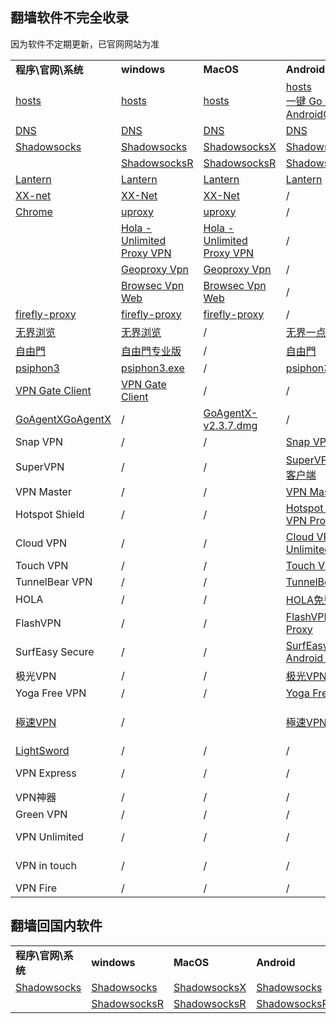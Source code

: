 ## 翻墙软件不完全收录
因为软件不定期更新，已官网网站为准

<table>
   <tr>
      <td><b>程序\官网\系统</b></td>
      <td><b>windows</b></td>
      <td><b>MacOS</b></td>
      <td><b>Android</b></td>
      <td><b>IOS</b></td>
   </tr>
   <tr>
      <td><a href="https://github.com/racaljk/hosts">hosts</a></td>
      <td><a href="https://github.com/racaljk/hosts">hosts</a></td>
      <td><a href="https://github.com/racaljk/hosts">hosts</a></td>
      <td><a href="https://github.com/racaljk/hosts">hosts</a><br>
      <a href="https://play.google.com/store/apps/details?id=com.lerist.ghosts
      ">一键 Go Hosts</a><br>
      <a href="https://github.com/HostsTools/Android">AndroidGoogleHost</a></td>
      <td><a href="https://github.com/racaljk/hosts">hosts</a></td>
   </tr>
   <tr>
      <td><a href="http://puredns.cn/">DNS</a></td>
      <td><a href="http://puredns.cn/">DNS</a></td>
      <td><a href="http://puredns.cn/">DNS</a></td>
      <td><a href="http://puredns.cn/">DNS</a></td>
	  <td><a href="http://puredns.cn/">DNS</a></td>
   </tr>
   <tr>
      <td><a href="https://shadowsocks.com/">Shadowsocks</a></td>
      <td><a href="https://shadowsocks.com/client.html"> Shadowsocks</a></td>
      <td><a href="https://shadowsocks.com/client.html"> ShadowsocksX</a></td>
      <td><a href="https://play.google.com/store/apps/details?id=com.github.shadowsocks">Shadowsocks </a></td>
      <td><a href="https://itunes.apple.com/cn/app/wingy-free-proxy-utility-for/id1148026741?mt=8">Wingy</a></td>
   </tr>
   <tr>
   	<td> </td>
   	<td><a href="https://github.com/breakwa11/shadowsocks-rss"> ShadowsocksR </a></td>
   	<td><a href="https://github.com/breakwa11/shadowsocks-rss"> ShadowsocksR </a></td>
   	<td><a href="https://github.com/breakwa11/shadowsocks-rss"> ShadowsocksR </a></td>
   	<td>/</td>
   </tr>
   <tr>
      <td><a href="https://getlantern.org/">Lantern</a></td>
      <td><a href="https://github.com/getlantern/lantern/releases/tag/latest">Lantern</a></td>
      <td><a href="https://github.com/getlantern/lantern/releases/tag/latest">Lantern</a></td>
      <td><a href="https://github.com/getlantern/lantern/releases/tag/latest">Lantern</a></td>
      <td>/</td>
   </tr>
   <tr>
   	  <td><a href="https://github.com/XX-net/XX-Net">XX-net</a></td>
   	  <td><a href="https://github.com/XX-net/XX-Net/blob/master/code/default/download.md">XX-Net</a></td>
   	  <td><a href="https://github.com/XX-net/XX-Net/blob/master/code/default/download.md">XX-Net</a></td>
   	  <td>/</td>
   	  <td>/</td>
   </tr>
   <tr>
   	  <td><a href="http://www.google.cn/intl/zh-CN/chrome/?">Chrome</a></td>
   	  <td><a href="https://www.uproxy.org/install">uproxy</a></td>
   	  <td><a href="https://www.uproxy.org/install">uproxy</a></td>
   	  <td>/</td>
   	  <td>/</td>
   </tr>
   <tr>
   	  <td> </td>
   	  <td><a href="https://chrome.google.com/webstore/detail/hola-unlimited-proxy-vpn/opalpjjboefohnelaemnhdhlceibbcgl">Hola - Unlimited Proxy VPN</a></td>
   	  <td><a href="https://chrome.google.com/webstore/detail/hola-unlimited-proxy-vpn/opalpjjboefohnelaemnhdhlceibbcgl">Hola - Unlimited Proxy VPN</a></td>
   	  <td>/</td>
   	  <td>/</td>
   </tr>
   <tr>
   	  <td> </td>
   	  <td><a href="https://chrome.google.com/webstore/detail/geoproxy-vpn/bohjiepdaibaajbeedilfpdniijmmccf">Geoproxy Vpn</a></td>
   	  <td><a href="https://chrome.google.com/webstore/detail/geoproxy-vpn/bohjiepdaibaajbeedilfpdniijmmccf">Geoproxy Vpn</a></td>
   	  <td>/</td>
   	  <td>/</td>
   </tr>
      <tr>
   	  <td> </td>
   	  <td><a href="https://chrome.google.com/webstore/detail/browsec-vpn-web/eoeecjmgnmpnljngnagabdpmahamaaoh">Browsec Vpn Web</a></td>
   	  <td><a href="https://chrome.google.com/webstore/detail/browsec-vpn-web/eoeecjmgnmpnljngnagabdpmahamaaoh">Browsec Vpn Web</a></td>
   	  <td>/</td>
   	  <td>/</td>
   </tr>
   <tr>
      <td><a href="https://github.com/yinghuocho/firefly-proxy">firefly-proxy</a></td>
      <td><a href="https://github.com/yinghuocho/download/blob/master/firefly-proxy-win-latest.zip?raw=true">firefly-proxy</a></td>
      <td><a href="https://github.com/yinghuocho/download/blob/master/firefly-proxy-mac-latest.dmg?raw=true">firefly-proxy</a></td>
      <td>/</td>
      <td>/</td>
   </tr>
   <tr>
      <td><a href="http://www.wujieliulan.com/news.php">无界浏览</a></td>
      <td><a href="https://git.io/HNvvvQ">无界浏览</a></td>
      <td>/</td>
      <td><a href="https://git.io/2S1IBQ">无界一点通</a></td>
      <td>/</td>
   </tr>
   <tr>
      <td><a href="http://dongtaiwang.com/loc/phome.php?v=0">自由門</a></td>
      <td><a href="https://git.io/fgp">自由門专业版</a></td>
      <td>/</td>
      <td><a href="https://git.io/fgma">自由門</a></td>
      <td>/</td>
   </tr>
   <tr>
      <td><a href="https://psiphon3.com/zh/index.html">psiphon3</a></td>
      <td><a href="https://psiphon3.com/psiphon3.exe">psiphon3.exe</a></td>
      <td>/</td>
      <td><a href="https://psiphon3.com/PsiphonAndroid.apk">psiphon3.exe</a></td>
      <td>/</td>
   </tr>
   <tr>
      <td><a href="http://www.vpngate.net/cn/">VPN Gate Client</a></td>
      <td><a href="http://www.vpngate.net/cn/download.aspx">VPN Gate Client</a></td>
      <td>/</td>
      <td>/</td>
      <td>/</td>
   </tr>
   <tr>
      <td><a href="https://github.com/zenoven/">GoAgentXGoAgentX</a></td>
      <td>/</td>
      <td><a href="https://github.com/it-andy-hou/fq/blob/master/Mac/GoAgentX/GoAgentX-v2.3.7.dmg">GoAgentX-v2.3.7.dmg</a></td>
      <td>/</td>
      <td>/</td>
   </tr>
   <tr>
      <td>Snap VPN</td>
      <td>/</td>
      <td>/</td>
      <td><a href="https://play.google.com/store/apps/details?id=free.vpn.unblock.proxy.vpnpro">Snap VPN</a></td>
      <td>/</td>
   </tr>
   <tr>
      <td>SuperVPN </td>
      <td>/</td>
      <td>/</td>
      <td><a href="https://play.google.com/store/apps/details?id=com.jrzheng.supervpnfree">SuperVPN 免费VPN客户端</a></td>
      <td>/</td>
   </tr>
   <tr>
      <td>VPN Master</td>
      <td>/</td>
      <td>/</td>
      <td><a href="https://play.google.com/store/apps/details?id=free.vpn.unblock.proxy.vpnmaster">VPN Master</a></td>
      <td>/</td>
   </tr>
   <tr>
      <td>Hotspot Shield </td>
      <td>/</td>
      <td>/</td>
      <td><a href="https://play.google.com/store/apps/details?id=hotspotshield.android.vpn">Hotspot Shield Free VPN Proxy</td>
      <td>/</td>
   </tr>
   <tr>
      <td>Cloud VPN </td>
      <td>/</td>
      <td>/</td>
      <td><a href="https://play.google.com/store/apps/details?id=net.bypass.vpn">Cloud VPN (Free & Unlimited)</a></td>
      <td>/</td>
   </tr>
   <tr>
      <td>Touch VPN</td>
      <td>/</td>
      <td>/</td>
      <td><a href="https://play.google.com/store/apps/details?id=com.northghost.touchvpn">Touch VPN</a></td>
      <td>/</td>
   </tr>
   <tr>
      <td>TunnelBear VPN</td>
      <td>/</td>
      <td>/</td>
      <td><a href="https://play.google.com/store/apps/details?id=com.tunnelbear.android">TunnelBear VPN</a></td>
      <td>/</td>
   </tr>
   <tr>
      <td>HOLA</td>
      <td>/</td>
      <td>/</td>
      <td><a href="https://play.google.com/store/apps/details?id=org.hola">HOLA免费VPN</a></td>
      <td>/</td>
   </tr>
   <tr>
      <td>FlashVPN</td>
      <td>/</td>
      <td>/</td>
      <td><a href="https://play.google.com/store/apps/details?id=net.flashsoft.flashvpn.activity">FlashVPN Free VPN Proxy</a></td>
      <td>/</td>
   </tr>
   <tr>
      <td>SurfEasy Secure</td>
      <td>/</td>
      <td>/</td>
      <td><a href="https://play.google.com/store/apps/details?id=com.surfeasy">SurfEasy Secure Android VPN</a></td>
      <td>/</td>
   </tr>
   <tr>
      <td>极光VPN</td>
      <td>/</td>
      <td>/</td>
      <td><a href="https://play.google.com/store/apps/details?id=cn.jiguang.gp">极光VPN</a></td>
      <td>/</td>
   </tr>
   <tr>
      <td>Yoga Free VPN</td>
      <td>/</td>
      <td>/</td>
      <td><a href="https://play.google.com/store/apps/details?id=com.yogavpn">Yoga Free VPN</a></td>
      <td>/</td>
   </tr>
   <tr>
      <td><a href="http://www.hideme.io/">極速VPN</a></td>
      <td>/</td>
      <td><a href="https://itunes.apple.com/us/app/hideme-free-vpn-proxy-unlimited/id1084098222?ls=1&mt=12"></a></td>
      <td><a href="https://play.google.com/store/apps/details?id=io.hideme.android">極速VPN</a></td>
      <td><a href="https://itunes.apple.com/us/app/hideme-free-vpn-proxy-unlimited/id879905781?ls=1&mt=8">HideMe Free VPN Proxy</a></td>    
   </tr>
   <tr>
   	  <td><a href="https://github.com/UnsignedInt8/LightSword">LightSword</a></td>
   	  <td>/</td>
   	  <td>/</td>
   	  <td>/</td>
   	  <td><a href="https://github.com/UnsignedInt8/LightSword">LightSword</a></td>
   </tr>
   <tr>
      <td>VPN Express</td>
      <td>/</td>
      <td>/</td>
      <td>/</td>
      <td><a href="https://itunes.apple.com/cn/app/vpn-express-best-mobile-vpn/id375584677">VPN Express</a></td>

   </tr>
   <tr>
      <td>VPN神器</td>
      <td>/</td>
      <td>/</td>
      <td>/</td>
      <td><a href="https://itunes.apple.com/cn/app/vpn-shen-qi/id823288801">VPN神器</a></td>

   </tr>
   <tr>
      <td>Green VPN</td>
      <td>/</td>
      <td>/</td>
      <td>/</td>
      <td><a href="https://itunes.apple.com/cn/app/greenvpn-green-wang-luo-jia/id629880524">Green VPN</a></td>

   </tr>
   <tr>
      <td>VPN Unlimited</td>
      <td>/</td>
      <td>/</td>
      <td>/</td>
      <td><a href="https://itunes.apple.com/cn/app/vpn-unlimited-jia-mi-quan/id694633015?mt=8">VPN Unlimited</a></td>

   </tr>
   <tr>
      <td>VPN in touch</td>
      <td>/</td>
      <td>/</td>
      <td>/</td>
      <td><a href="https://itunes.apple.com/cn/app/vpn-in-touch-for-iphone-ipad/id464241430">VPN in touch</a></td>

   </tr>
   <tr>
      <td>VPN Fire</td>
      <td>/</td>
      <td>/</td>
      <td>/</td>
      <td><a href="https://itunes.apple.com/cn/app/vpn-fire-for-iphone-ipad-protect/id432531914">VPN Fire</a></td>

</table>

## 翻墙回国内软件
<table>
   <tr>
      <td><b>程序\官网\系统</b></td>
      <td><b>windows</b></td>
      <td><b>MacOS</b></td>
      <td><b>Android</b></td>
      <td><b>IOS</b></td>
   </tr>
   <tr>
      <td><a href="https://shadowsocks.com/">Shadowsocks</a></td>
      <td><a href="https://shadowsocks.com/client.html"> Shadowsocks</a></td>
      <td><a href="https://shadowsocks.com/client.html"> ShadowsocksX</a></td>
      <td><a href="https://play.google.com/store/apps/details?id=com.github.shadowsocks">Shadowsocks </a></td>
      <td><a href="https://itunes.apple.com/cn/app/wingy-free-proxy-utility-for/id1148026741?mt=8">Wingy</a></td>
   </tr>
   <tr>
   	<td> </td>
   	<td><a href="https://github.com/breakwa11/shadowsocks-rss"> ShadowsocksR </a></td>
   	<td><a href="https://github.com/breakwa11/shadowsocks-rss"> ShadowsocksR </a></td>
   	<td><a href="https://github.com/breakwa11/shadowsocks-rss"> ShadowsocksR </a></td>
   	<td>/</td>
   </tr>   









